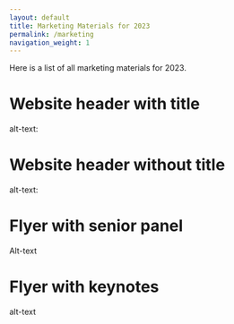 ```yaml
---
layout: default
title: Marketing Materials for 2023
permalink: /marketing
navigation_weight: 1
---
```


Here is a list of all marketing materials for 2023.

# Website header with title




alt-text:


# Website header without title




alt-text:

# Flyer with senior panel



Alt-text


# Flyer with keynotes


alt-text
